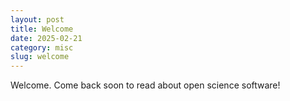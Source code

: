 ```yaml
---
layout: post
title: Welcome
date: 2025-02-21
category: misc
slug: welcome
---
```


Welcome. Come back soon to read about open science software!